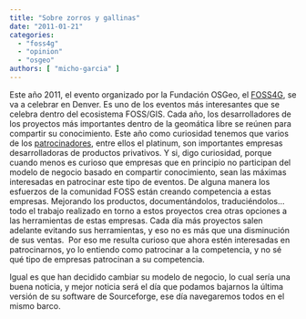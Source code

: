 ```yaml
---
title: "Sobre zorros y gallinas"
date: "2011-01-21"
categories: 
  - "foss4g"
  - "opinion"
  - "osgeo"
authors: [ "micho-garcia" ]
---
```


Este año 2011, el evento organizado por la Fundación OSGeo, el [FOSS4G](http://2011.foss4g.org/), se va a celebrar en Denver. Es uno de los eventos más interesantes que se celebra dentro del ecosistema FOSS/GIS. Cada año, los desarrolladores de los proyectos más importantes dentro de la geomática libre se reúnen para compartir su conocimiento. Este año como curiosidad tenemos que varios de los [patrocinadores](http://2011.foss4g.org/sponsors/), entre ellos el platinum, son importantes empresas desarrolladoras de productos privativos. Y si, digo curiosidad, porque cuando menos es curioso que empresas que en principio no participan del modelo de negocio basado en compartir conocimiento, sean las máximas interesadas en patrocinar este tipo de eventos. De alguna manera los esfuerzos de la comunidad FOSS están creando competencia a estas empresas. Mejorando los productos, documentándolos, traduciéndolos... todo el trabajo realizado en torno a estos proyectos crea otras opciones a las herramientas de estas empresas. Cada día más proyectos salen adelante evitando sus herramientas, y eso no es más que una disminución de sus ventas.  Por eso me resulta curioso que ahora estén interesadas en patrocinarnos, yo lo entiendo como patrocinar a la competencia, y no sé qué tipo de empresas patrocinan a su competencia.

Igual es que han decidido cambiar su modelo de negocio, lo cual sería una buena noticia, y mejor noticia será el día que podamos bajarnos la última versión de su software de Sourceforge, ese día navegaremos todos en el mismo barco.
